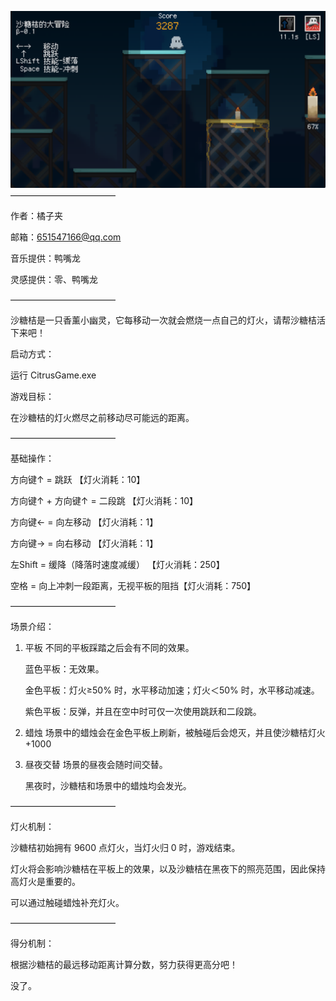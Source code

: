 ![预览图](README.png)
————————————

作者：橘子夹

邮箱：651547166@qq.com

音乐提供：鸭嘴龙

灵感提供：零、鸭嘴龙

————————————

沙糖桔是一只香薰小幽灵，它每移动一次就会燃烧一点自己的灯火，请帮沙糖桔活下来吧！

启动方式：

运行 CitrusGame.exe

游戏目标：

在沙糖桔的灯火燃尽之前移动尽可能远的距离。

————————————

基础操作：

方向键↑  = 跳跃 【灯火消耗：10】

方向键↑ + 方向键↑ = 二段跳 【灯火消耗：10】

方向键← = 向左移动 【灯火消耗：1】

方向键→	= 向右移动 【灯火消耗：1】

左Shift	= 缓降（降落时速度减缓） 【灯火消耗：250】

空格 = 向上冲刺一段距离，无视平板的阻挡【灯火消耗：750】

————————————

场景介绍：

1. 平板
	不同的平板踩踏之后会有不同的效果。

	蓝色平板：无效果。

	金色平板：灯火≥50% 时，水平移动加速；灯火＜50% 时，水平移动减速。

	紫色平板：反弹，并且在空中时可仅一次使用跳跃和二段跳。

2. 蜡烛
	场景中的蜡烛会在金色平板上刷新，被触碰后会熄灭，并且使沙糖桔灯火 +1000

3. 昼夜交替
	场景的昼夜会随时间交替。

	黑夜时，沙糖桔和场景中的蜡烛均会发光。

————————————

灯火机制：

沙糖桔初始拥有 9600 点灯火，当灯火归 0 时，游戏结束。

灯火将会影响沙糖桔在平板上的效果，以及沙糖桔在黑夜下的照亮范围，因此保持高灯火是重要的。

可以通过触碰蜡烛补充灯火。

————————————

得分机制：

根据沙糖桔的最远移动距离计算分数，努力获得更高分吧！









没了。
